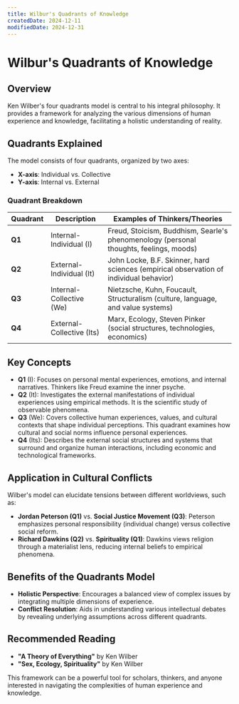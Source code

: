 ```yaml
---
title: Wilbur's Quadrants of Knowledge
createdDate: 2024-12-11
modifiedDate: 2024-12-31
---
```


# Wilbur's Quadrants of Knowledge

## Overview

Ken Wilber's four quadrants model is central to his integral philosophy. It provides a framework for analyzing the various dimensions of human experience and knowledge, facilitating a holistic understanding of reality.

## Quadrants Explained

The model consists of four quadrants, organized by two axes:

- **X-axis**: Individual vs. Collective
- **Y-axis**: Internal vs. External

### Quadrant Breakdown

| Quadrant | Description               | Examples of Thinkers/Theories                                                          |
| -------- | ------------------------- | -------------------------------------------------------------------------------------- |
| **Q1**   | Internal-Individual (I)   | Freud, Stoicism, Buddhism, Searle's phenomenology (personal thoughts, feelings, moods) |
| **Q2**   | External-Individual (It)  | John Locke, B.F. Skinner, hard sciences (empirical observation of individual behavior) |
| **Q3**   | Internal-Collective (We)  | Nietzsche, Kuhn, Foucault, Structuralism (culture, language, and value systems)        |
| **Q4**   | External-Collective (Its) | Marx, Ecology, Steven Pinker (social structures, technologies, economics)              |

## Key Concepts

- **Q1** (I): Focuses on personal mental experiences, emotions, and internal narratives. Thinkers like Freud examine the inner psyche.
- **Q2** (It): Investigates the external manifestations of individual experiences using empirical methods. It is the scientific study of observable phenomena.
- **Q3** (We): Covers collective human experiences, values, and cultural contexts that shape individual perceptions. This quadrant examines how cultural and social norms influence personal experiences.
- **Q4** (Its): Describes the external social structures and systems that surround and organize human interactions, including economic and technological frameworks.

## Application in Cultural Conflicts

Wilber's model can elucidate tensions between different worldviews, such as:

- **Jordan Peterson (Q1)** vs. **Social Justice Movement (Q3)**: Peterson emphasizes personal responsibility (individual change) versus collective social reform.
- **Richard Dawkins (Q2)** vs. **Spirituality (Q1)**: Dawkins views religion through a materialist lens, reducing internal beliefs to empirical phenomena.

## Benefits of the Quadrants Model

- **Holistic Perspective**: Encourages a balanced view of complex issues by integrating multiple dimensions of experience.
- **Conflict Resolution**: Aids in understanding various intellectual debates by revealing underlying assumptions across different quadrants.

## Recommended Reading

- **"A Theory of Everything"** by Ken Wilber
- **"Sex, Ecology, Spirituality"** by Ken Wilber

This framework can be a powerful tool for scholars, thinkers, and anyone interested in navigating the complexities of human experience and knowledge.
